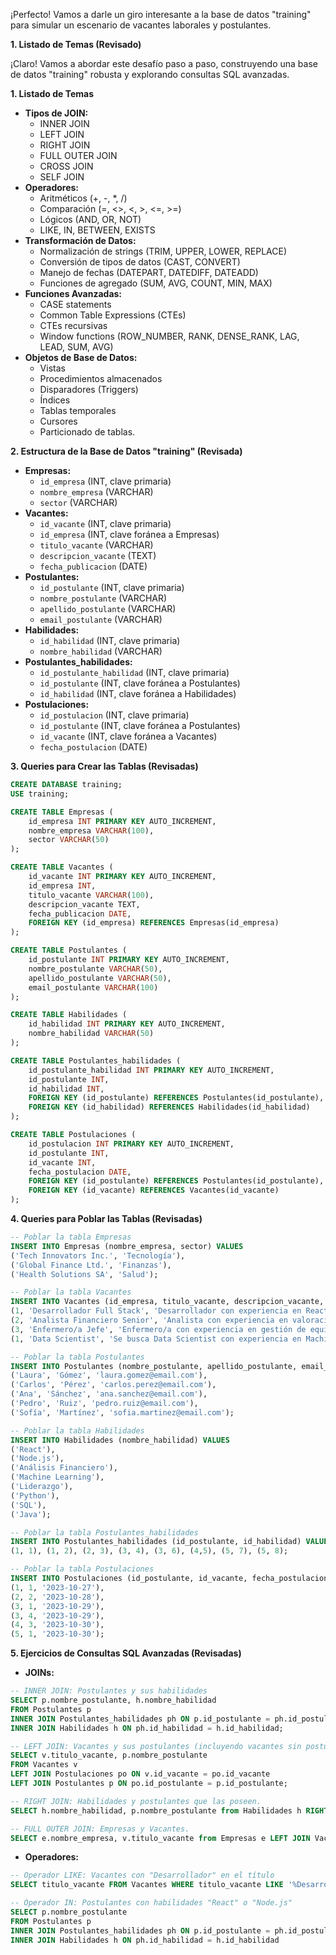 ¡Perfecto! Vamos a darle un giro interesante a la base de datos "training" para simular un escenario de vacantes laborales y postulantes.

**1. Listado de Temas (Revisado)**

¡Claro! Vamos a abordar este desafío paso a paso, construyendo una base de datos "training" robusta y explorando consultas SQL avanzadas.

**1. Listado de Temas**

* **Tipos de JOIN:**
    * INNER JOIN
    * LEFT JOIN
    * RIGHT JOIN
    * FULL OUTER JOIN
    * CROSS JOIN
    * SELF JOIN
* **Operadores:**
    * Aritméticos (+, -, \*, /)
    * Comparación (=, <>, <, >, <=, >=)
    * Lógicos (AND, OR, NOT)
    * LIKE, IN, BETWEEN, EXISTS
* **Transformación de Datos:**
    * Normalización de strings (TRIM, UPPER, LOWER, REPLACE)
    * Conversión de tipos de datos (CAST, CONVERT)
    * Manejo de fechas (DATEPART, DATEDIFF, DATEADD)
    * Funciones de agregado (SUM, AVG, COUNT, MIN, MAX)
* **Funciones Avanzadas:**
    * CASE statements
    * Common Table Expressions (CTEs)
    * CTEs recursivas
    * Window functions (ROW_NUMBER, RANK, DENSE_RANK, LAG, LEAD, SUM, AVG)
* **Objetos de Base de Datos:**
    * Vistas
    * Procedimientos almacenados
    * Disparadores (Triggers)
    * Índices
    * Tablas temporales
    * Cursores
    * Particionado de tablas.

**2. Estructura de la Base de Datos "training" (Revisada)**

* **Empresas:**
    * `id_empresa` (INT, clave primaria)
    * `nombre_empresa` (VARCHAR)
    * `sector` (VARCHAR)
* **Vacantes:**
    * `id_vacante` (INT, clave primaria)
    * `id_empresa` (INT, clave foránea a Empresas)
    * `titulo_vacante` (VARCHAR)
    * `descripcion_vacante` (TEXT)
    * `fecha_publicacion` (DATE)
* **Postulantes:**
    * `id_postulante` (INT, clave primaria)
    * `nombre_postulante` (VARCHAR)
    * `apellido_postulante` (VARCHAR)
    * `email_postulante` (VARCHAR)
* **Habilidades:**
    * `id_habilidad` (INT, clave primaria)
    * `nombre_habilidad` (VARCHAR)
* **Postulantes_habilidades:**
    * `id_postulante_habilidad` (INT, clave primaria)
    * `id_postulante` (INT, clave foránea a Postulantes)
    * `id_habilidad` (INT, clave foránea a Habilidades)
* **Postulaciones:**
    * `id_postulacion` (INT, clave primaria)
    * `id_postulante` (INT, clave foránea a Postulantes)
    * `id_vacante` (INT, clave foránea a Vacantes)
    * `fecha_postulacion` (DATE)

**3. Queries para Crear las Tablas (Revisadas)**

```sql
CREATE DATABASE training;
USE training;

CREATE TABLE Empresas (
    id_empresa INT PRIMARY KEY AUTO_INCREMENT,
    nombre_empresa VARCHAR(100),
    sector VARCHAR(50)
);

CREATE TABLE Vacantes (
    id_vacante INT PRIMARY KEY AUTO_INCREMENT,
    id_empresa INT,
    titulo_vacante VARCHAR(100),
    descripcion_vacante TEXT,
    fecha_publicacion DATE,
    FOREIGN KEY (id_empresa) REFERENCES Empresas(id_empresa)
);

CREATE TABLE Postulantes (
    id_postulante INT PRIMARY KEY AUTO_INCREMENT,
    nombre_postulante VARCHAR(50),
    apellido_postulante VARCHAR(50),
    email_postulante VARCHAR(100)
);

CREATE TABLE Habilidades (
    id_habilidad INT PRIMARY KEY AUTO_INCREMENT,
    nombre_habilidad VARCHAR(50)
);

CREATE TABLE Postulantes_habilidades (
    id_postulante_habilidad INT PRIMARY KEY AUTO_INCREMENT,
    id_postulante INT,
    id_habilidad INT,
    FOREIGN KEY (id_postulante) REFERENCES Postulantes(id_postulante),
    FOREIGN KEY (id_habilidad) REFERENCES Habilidades(id_habilidad)
);

CREATE TABLE Postulaciones (
    id_postulacion INT PRIMARY KEY AUTO_INCREMENT,
    id_postulante INT,
    id_vacante INT,
    fecha_postulacion DATE,
    FOREIGN KEY (id_postulante) REFERENCES Postulantes(id_postulante),
    FOREIGN KEY (id_vacante) REFERENCES Vacantes(id_vacante)
);
```

**4. Queries para Poblar las Tablas (Revisadas)**

```sql
-- Poblar la tabla Empresas
INSERT INTO Empresas (nombre_empresa, sector) VALUES
('Tech Innovators Inc.', 'Tecnología'),
('Global Finance Ltd.', 'Finanzas'),
('Health Solutions SA', 'Salud');

-- Poblar la tabla Vacantes
INSERT INTO Vacantes (id_empresa, titulo_vacante, descripcion_vacante, fecha_publicacion) VALUES
(1, 'Desarrollador Full Stack', 'Desarrollador con experiencia en React y Node.js.', '2023-10-26'),
(2, 'Analista Financiero Senior', 'Analista con experiencia en valoración de activos.', '2023-10-25'),
(3, 'Enfermero/a Jefe', 'Enfermero/a con experiencia en gestión de equipos.', '2023-10-24'),
(1, 'Data Scientist', 'Se busca Data Scientist con experiencia en Machine Learning', '2023-10-20');

-- Poblar la tabla Postulantes
INSERT INTO Postulantes (nombre_postulante, apellido_postulante, email_postulante) VALUES
('Laura', 'Gómez', 'laura.gomez@email.com'),
('Carlos', 'Pérez', 'carlos.perez@email.com'),
('Ana', 'Sánchez', 'ana.sanchez@email.com'),
('Pedro', 'Ruiz', 'pedro.ruiz@email.com'),
('Sofía', 'Martínez', 'sofia.martinez@email.com');

-- Poblar la tabla Habilidades
INSERT INTO Habilidades (nombre_habilidad) VALUES
('React'),
('Node.js'),
('Análisis Financiero'),
('Machine Learning'),
('Liderazgo'),
('Python'),
('SQL'),
('Java');

-- Poblar la tabla Postulantes_habilidades
INSERT INTO Postulantes_habilidades (id_postulante, id_habilidad) VALUES
(1, 1), (1, 2), (2, 3), (3, 4), (3, 6), (4,5), (5, 7), (5, 8);

-- Poblar la tabla Postulaciones
INSERT INTO Postulaciones (id_postulante, id_vacante, fecha_postulacion) VALUES
(1, 1, '2023-10-27'),
(2, 2, '2023-10-28'),
(3, 1, '2023-10-29'),
(3, 4, '2023-10-29'),
(4, 3, '2023-10-30'),
(5, 1, '2023-10-30');
```

**5. Ejercicios de Consultas SQL Avanzadas (Revisadas)**

* **JOINs:**

```sql
-- INNER JOIN: Postulantes y sus habilidades
SELECT p.nombre_postulante, h.nombre_habilidad
FROM Postulantes p
INNER JOIN Postulantes_habilidades ph ON p.id_postulante = ph.id_postulante
INNER JOIN Habilidades h ON ph.id_habilidad = h.id_habilidad;

-- LEFT JOIN: Vacantes y sus postulantes (incluyendo vacantes sin postulantes)
SELECT v.titulo_vacante, p.nombre_postulante
FROM Vacantes v
LEFT JOIN Postulaciones po ON v.id_vacante = po.id_vacante
LEFT JOIN Postulantes p ON po.id_postulante = p.id_postulante;

-- RIGHT JOIN: Habilidades y postulantes que las poseen.
SELECT h.nombre_habilidad, p.nombre_postulante from Habilidades h RIGHT JOIN Postulantes_habilidades ph on h.id_habilidad = ph.id_habilidad RIGHT JOIN Postulantes p on ph.id_postulante = p.id_postulante;

-- FULL OUTER JOIN: Empresas y Vacantes.
SELECT e.nombre_empresa, v.titulo_vacante from Empresas e LEFT JOIN Vacantes v on e.id_empresa = v.id_empresa UNION SELECT e.nombre_empresa, v.titulo_vacante from Empresas e RIGHT JOIN Vacantes v on e.id_empresa = v.id_empresa;
```

* **Operadores:**

```sql
-- Operador LIKE: Vacantes con "Desarrollador" en el título
SELECT titulo_vacante FROM Vacantes WHERE titulo_vacante LIKE '%Desarrollador%';

-- Operador IN: Postulantes con habilidades "React" o "Node.js"
SELECT p.nombre_postulante
FROM Postulantes p
INNER JOIN Postulantes_habilidades ph ON p.id_postulante = ph.id_postulante
INNER JOIN Habilidades h ON ph.id_habilidad = h.id_habilidad